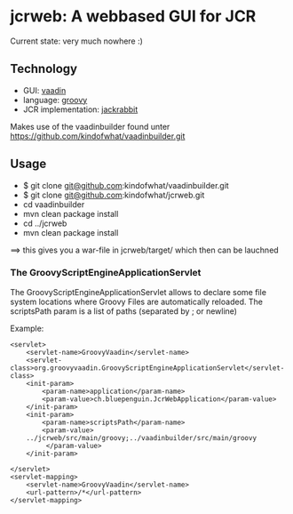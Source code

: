 # jcrweb: A webbased GUI for JCR

Current state: very much nowhere :)


## Technology

* GUI: [vaadin](http://vaadin.org)
* language: [groovy](http://groovy.codehaus.org)
* JCR implementation: [jackrabbit](http://jackrabbit.apache.org)

Makes use of the vaadinbuilder found unter https://github.com/kindofwhat/vaadinbuilder.git


## Usage

* $ git clone git@github.com:kindofwhat/vaadinbuilder.git
* $ git clone git@github.com:kindofwhat/jcrweb.git
* cd vaadinbuilder
* mvn clean package install
* cd ../jcrweb
* mvn clean package install

==> this gives you a war-file in jcrweb/target/ which then can be lauchned

### The GroovyScriptEngineApplicationServlet
The GroovyScriptEngineApplicationServlet allows to declare some file system locations
where Groovy Files are automatically reloaded. The scriptsPath param is a list
of paths (separated by ; or newline)

Example:

    <servlet>
        <servlet-name>GroovyVaadin</servlet-name>
        <servlet-class>org.groovyvaadin.GroovyScriptEngineApplicationServlet</servlet-class>
        <init-param>
            <param-name>application</param-name>
            <param-value>ch.bluepenguin.JcrWebApplication</param-value>
        </init-param>   
        <init-param>
            <param-name>scriptsPath</param-name>
            <param-value>
    	../jcrweb/src/main/groovy;../vaadinbuilder/src/main/groovy
             </param-value>
        </init-param>   
        
    </servlet>
    <servlet-mapping>
        <servlet-name>GroovyVaadin</servlet-name>
        <url-pattern>/*</url-pattern>
    </servlet-mapping>


